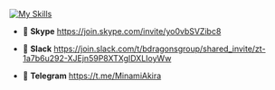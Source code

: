 [![My Skills](https://skillicons.dev/icons?i=js,html,css,ts,nextjs,react,unity,tailwind,graphql,astro,nodejs,git,express,postgres)](https://skillicons.dev)


- 💖 **Skype** https://join.skype.com/invite/yo0vbSVZibc8

- 💖 **Slack** https://join.slack.com/t/bdragonsgroup/shared_invite/zt-1a7b6u292-XJEjn59P8XTXgIDXLIoyWw

- 💖 **Telegram** https://t.me/MinamiAkira
